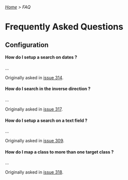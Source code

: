 _[Home](index.html) > FAQ_

# Frequently Asked Questions

## Configuration


#### How do I setup a search on dates ?

...

Originally asked in [issue 314](https://github.com/sparna-git/Sparnatural/issues/314).


#### How do I search in the inverse direction ?

...

Originally asked in [issue 317](https://github.com/sparna-git/Sparnatural/issues/317).


#### How do I setup a search on a text field ?

...

Originally asked in [issue 309](https://github.com/sparna-git/Sparnatural/issues/309).


#### How do I map a class to more than one target class ?

...

Originally asked in [issue 318](https://github.com/sparna-git/Sparnatural/issues/318).





